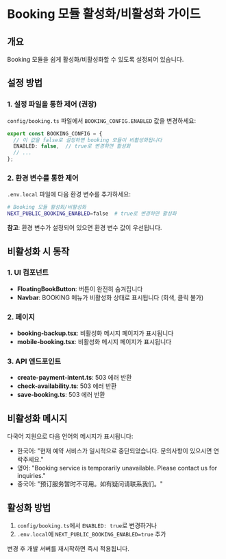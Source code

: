 # Booking 모듈 활성화/비활성화 가이드

## 개요
Booking 모듈을 쉽게 활성화/비활성화할 수 있도록 설정되어 있습니다.

## 설정 방법

### 1. 설정 파일을 통한 제어 (권장)
`config/booking.ts` 파일에서 `BOOKING_CONFIG.ENABLED` 값을 변경하세요:

```typescript
export const BOOKING_CONFIG = {
  // 이 값을 false로 설정하면 booking 모듈이 비활성화됩니다
  ENABLED: false,  // true로 변경하면 활성화
  // ...
};
```

### 2. 환경 변수를 통한 제어
`.env.local` 파일에 다음 환경 변수를 추가하세요:

```bash
# Booking 모듈 활성화/비활성화
NEXT_PUBLIC_BOOKING_ENABLED=false  # true로 변경하면 활성화
```

**참고**: 환경 변수가 설정되어 있으면 환경 변수 값이 우선됩니다.

## 비활성화 시 동작

### 1. UI 컴포넌트
- **FloatingBookButton**: 버튼이 완전히 숨겨집니다
- **Navbar**: BOOKING 메뉴가 비활성화 상태로 표시됩니다 (회색, 클릭 불가)

### 2. 페이지
- **booking-backup.tsx**: 비활성화 메시지 페이지가 표시됩니다
- **mobile-booking.tsx**: 비활성화 메시지 페이지가 표시됩니다

### 3. API 엔드포인트
- **create-payment-intent.ts**: 503 에러 반환
- **check-availability.ts**: 503 에러 반환  
- **save-booking.ts**: 503 에러 반환

## 비활성화 메시지
다국어 지원으로 다음 언어의 메시지가 표시됩니다:
- 한국어: "현재 예약 서비스가 일시적으로 중단되었습니다. 문의사항이 있으시면 연락주세요."
- 영어: "Booking service is temporarily unavailable. Please contact us for inquiries."
- 중국어: "预订服务暂时不可用。如有疑问请联系我们。"

## 활성화 방법
1. `config/booking.ts`에서 `ENABLED: true`로 변경하거나
2. `.env.local`에 `NEXT_PUBLIC_BOOKING_ENABLED=true` 추가

변경 후 개발 서버를 재시작하면 즉시 적용됩니다.













